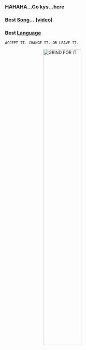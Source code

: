 ### HAHAHA...Go kys...[here](http://me.gotto.tk)
### Best [Song](https://cdn.gotto.tk/files/cpr-akuna-nimhune.weba)... ([video](https://www.youtube.com/watch?v=oXHnp9-SdjA))
### Best [Language](https://python.org)
```
ACCEPT IT. CHANGE IT. OR LEAVE IT.
```
<img style="display: block;margin-left: auto;margin-right: auto;width: 50%;height:50%;" src="https://encrypted-tbn0.gstatic.com/images?q=tbn:ANd9GcSs3XUXcV2exNKKEyut3CftZoBxzmZ71HujlA&usqp=CAU" alt="GRIND FOR IT">
